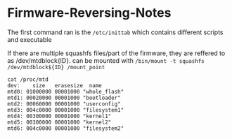 # Firmware-Reversing-Notes
The first command ran is the `/etc/inittab` which contains different scripts and executable

If there are multiple squashfs files/part of the firmware, they are reffered to as /dev/mtdblock{ID}. can be mounted with `/bin/mount -t squashfs /dev/mtdblock${ID} /mount_point`
```
cat /proc/mtd 
dev:    size   erasesize  name
mtd0: 01000000 00001000 "whole_flash"
mtd1: 00020000 00001000 "bootloader"
mtd2: 00060000 00001000 "userconfig"
mtd3: 004c0000 00001000 "filesystem1"
mtd4: 00300000 00001000 "kernel1"
mtd5: 00300000 00001000 "kernel2"
mtd6: 004c0000 00001000 "filesystem2"
```
